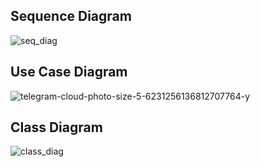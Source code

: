 ## Sequence Diagram

![seq_diag](https://github.com/user-attachments/assets/78577b74-9363-47d1-ac4c-6fc5810803c3)


## Use Case Diagram

![telegram-cloud-photo-size-5-6231256136812707764-y](https://github.com/user-attachments/assets/494dfa45-9ab3-4d47-8545-71ce54327cef)


## Class Diagram

![class_diag](https://github.com/user-attachments/assets/f4f138af-9373-4b87-8fde-76b9ec460029)
